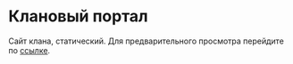 # Клановый портал

Сайт клана, статический.
Для предварительного просмотра перейдите по <a href="https://imarshuba.github.io/control/">ссылке</a>.
